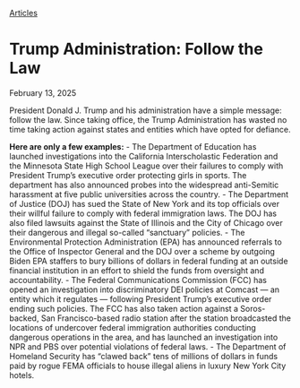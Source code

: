 [Articles](https://www.whitehouse.gov/articles/)

# 					Trump Administration: Follow the Law				

February 13, 2025

President Donald J. Trump and his administration have a simple message: follow the law. Since taking office, the Trump Administration has wasted no time taking action against states and entities which have opted for defiance.

**Here are only a few examples:**
    - The Department of Education  has  launched  investigations into the California Interscholastic Federation and the Minnesota State High School League over their  failures  to comply with President Trump’s  executive order  protecting girls in sports. The department has also  announced  probes into the widespread anti-Semitic harassment at five public universities across the country.
    - The Department of Justice (DOJ)  has  sued  the State of New York and its top officials  over  their willful failure to comply with federal immigration laws. The DOJ has also  filed lawsuits  against the State of Illinois and the City of Chicago over their dangerous and illegal so-called “sanctuary” policies.
    - The Environmental Protection Administration (EPA)  has  announced  referrals to the Office of Inspector General and the DOJ over a scheme by outgoing Biden EPA staffers to bury billions of dollars in federal funding at an outside financial institution in an effort to shield the funds from oversight and accountability.
    - The Federal Communications Commission (FCC)  has  opened  an investigation into discriminatory DEI policies at Comcast — an entity which it regulates — following President Trump’s  executive order  ending such policies. The FCC has also  taken action  against a Soros-backed, San Francisco-based radio station after the station broadcasted the locations of undercover federal immigration authorities conducting dangerous operations in the area, and has  launched  an investigation  into NPR and PBS over potential violations of federal laws.
    - The Department of Homeland Security  has  “clawed back”  tens of millions of dollars in funds paid by rogue FEMA officials to house illegal aliens in luxury New York City hotels.
